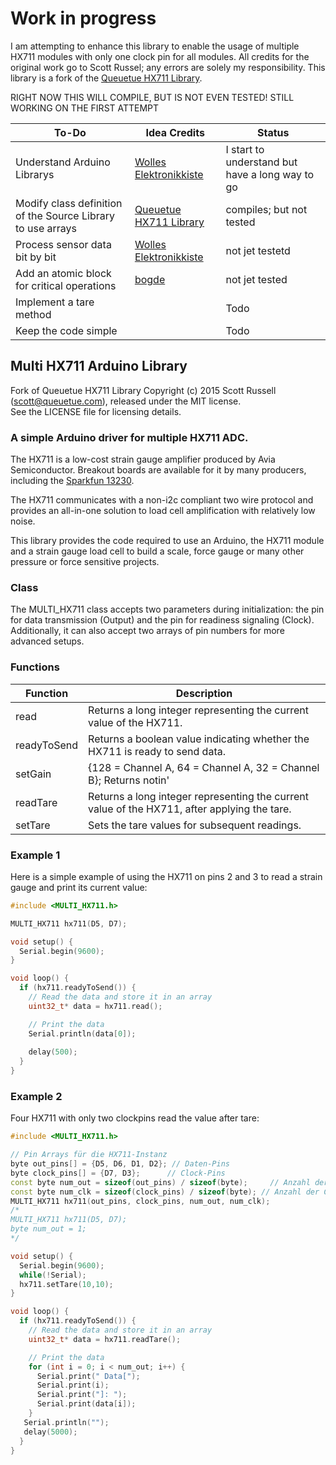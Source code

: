 # Work in progress
I am attempting to enhance this library to enable the usage of multiple HX711 modules with only one clock pin for all modules. All credits for the original work go to Scott Russel; any errors are solely my responsibility.
This library is a fork of the [Queuetue HX711 Library](https://github.com/queuetue/Q2-HX711-Arduino-Library).

RIGHT NOW THIS WILL COMPILE, BUT IS NOT EVEN TESTED! STILL WORKING ON THE FIRST ATTEMPT

| **To-Do**                                    | **Idea Credits**            | **Status** |
|----------------------------------------------|-----------------------------|------------|
| Understand Arduino Librarys | [Wolles Elektronikkiste](https://wolles-elektronikkiste.de/en/creating-libraries-and-classes-part-i)| I start to understand but have a long way to go|
| Modify class definition of the Source Library to use arrays        | [Queuetue HX711 Library](https://github.com/queuetue/Q2-HX711-Arduino-Library)   | compiles; but not tested   |
| Process sensor data bit by bit           | [Wolles Elektronikkiste](https://wolles-elektronikkiste.de/en/strain-gauges) | not jet testetd       |
| Add an atomic block for critical operations  | [bogde](https://github.com/bogde/HX711/blob/master/src/HX711.cpp)               | not jet tested       |
| Implement a tare method                      |                         | Todo       |
| Keep the code simple                         |               | Todo       |


## Multi HX711 Arduino Library

Fork of Queuetue HX711 Library Copyright (c) 2015 Scott Russell (scott@queuetue.com), released under the MIT license.  
See the LICENSE file for licensing details.

### A simple Arduino driver for multiple HX711 ADC.

The HX711 is a low-cost strain gauge amplifier produced by Avia Semiconductor.  Breakout boards are available for it by many producers, including the [Sparkfun 13230](https://www.sparkfun.com/products/13230).

The HX711 communicates with a non-i2c compliant two wire protocol and provides an all-in-one solution to load cell amplification with relatively low noise.

This library provides the code required to use an Arduino, the HX711 module and a strain gauge load cell to build a scale, force gauge or many other pressure or force sensitive projects.

### Class
The MULTI_HX711 class accepts two parameters during initialization: the pin for data transmission (Output) and the pin for readiness signaling (Clock). 
Additionally, it can also accept two arrays of pin numbers for more advanced setups.


### Functions
| Function     | Description                                                            |
|--------------|------------------------------------------------------------------------|
| read         | Returns a long integer representing the current value of the HX711.     |
| readyToSend  | Returns a boolean value indicating whether the HX711 is ready to send data. |
| setGain  | {128 = Channel A, 64 = Channel A, 32 = Channel B}; Returns notin'|
| readTare  | Returns a long integer representing the current value of the HX711, after applying the tare.     |
| setTare  | Sets the tare values for subsequent readings.     |


### Example 1
Here is a simple example of using the HX711 on pins 2 and 3 to read a strain gauge and print its current value:

```cpp
#include <MULTI_HX711.h>

MULTI_HX711 hx711(D5, D7);

void setup() {
  Serial.begin(9600);
}

void loop() {
  if (hx711.readyToSend()) {
    // Read the data and store it in an array
    uint32_t* data = hx711.read();

    // Print the data
    Serial.println(data[0]);
    
    delay(500);
  }
}
```
### Example 2
Four HX711 with only two clockpins read the value after tare:
```cpp
#include <MULTI_HX711.h>

// Pin Arrays für die HX711-Instanz
byte out_pins[] = {D5, D6, D1, D2}; // Daten-Pins
byte clock_pins[] = {D7, D3};      // Clock-Pins
const byte num_out = sizeof(out_pins) / sizeof(byte);     // Anzahl der Daten-Pins
const byte num_clk = sizeof(clock_pins) / sizeof(byte); // Anzahl der Clock-Pins
MULTI_HX711 hx711(out_pins, clock_pins, num_out, num_clk);
/*
MULTI_HX711 hx711(D5, D7);
byte num_out = 1;
*/

void setup() {
  Serial.begin(9600);
  while(!Serial); 
  hx711.setTare(10,10);
}

void loop() {
  if (hx711.readyToSend()) {
    // Read the data and store it in an array
    uint32_t* data = hx711.readTare();

    // Print the data
    for (int i = 0; i < num_out; i++) {
      Serial.print(" Data[");
      Serial.print(i);
      Serial.print("]: ");
      Serial.print(data[i]);
    }
   Serial.println("");
   delay(5000);
  }
}
